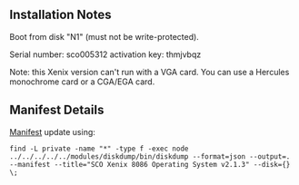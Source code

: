 Installation Notes
---

Boot from disk "N1" (must not be write-protected).

Serial number: sco005312
activation key: thmjvbqz

Note: this Xenix version can't run with a VGA card.
You can use a Hercules monochrome card or a CGA/EGA card.

Manifest Details
---

[Manifest](manifest.xml) update using:

	find -L private -name "*" -type f -exec node ../../../../../modules/diskdump/bin/diskdump --format=json --output=. --manifest --title="SCO Xenix 8086 Operating System v2.1.3" --disk={} \;
